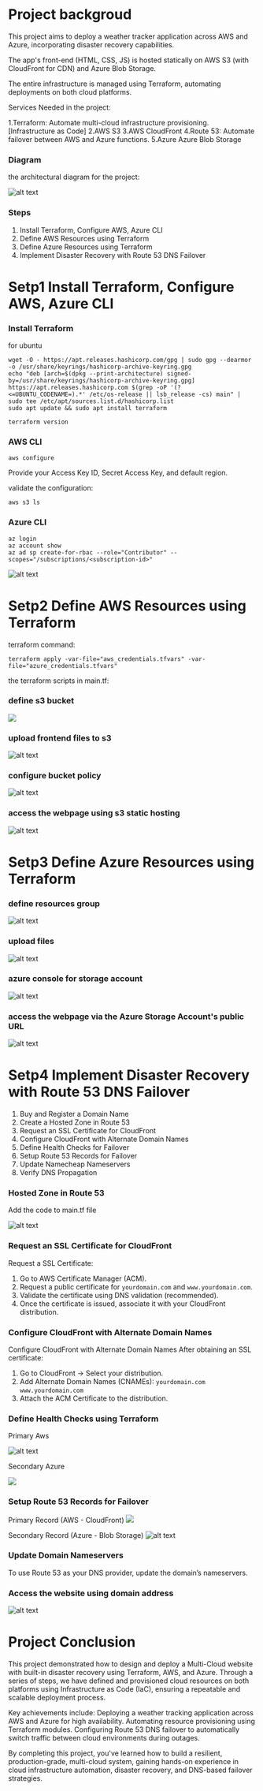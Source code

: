 # Project backgroud
This project aims to deploy a weather tracker application across AWS and Azure, incorporating disaster recovery capabilities. 

The app's front-end (HTML, CSS, JS) is hosted statically on AWS S3 (with CloudFront for CDN) and Azure Blob Storage.

The entire infrastructure is managed using Terraform, automating deployments on both cloud platforms.

Services Needed in the project:

1.Terraform: Automate multi-cloud infrastructure provisioning. [Infrastructure as Code]
2.AWS S3
3.AWS CloudFront
4.Route 53: Automate failover between AWS and Azure functions.
5.Azure Azure Blob Storage

### Diagram
the architectural diagram for the project:

![alt text](image.png)

### Steps

1. Install Terraform, Configure AWS, Azure CLI
2. Define AWS Resources using Terraform
3. Define Azure Resources using Terraform
4. Implement Disaster Recovery with Route 53 DNS Failover


# Setp1 Install Terraform, Configure AWS, Azure CLI

### Install Terraform

for ubuntu

```vim 
wget -O - https://apt.releases.hashicorp.com/gpg | sudo gpg --dearmor -o /usr/share/keyrings/hashicorp-archive-keyring.gpg
echo "deb [arch=$(dpkg --print-architecture) signed-by=/usr/share/keyrings/hashicorp-archive-keyring.gpg] https://apt.releases.hashicorp.com $(grep -oP '(?<=UBUNTU_CODENAME=).*' /etc/os-release || lsb_release -cs) main" | sudo tee /etc/apt/sources.list.d/hashicorp.list
sudo apt update && sudo apt install terraform
```

```terraform version```

### AWS CLI

```aws configure```

Provide your Access Key ID, Secret Access Key, and default region.

validate the configuration:

```aws s3 ls```

### Azure CLI

```vim 
az login
az account show
az ad sp create-for-rbac --role="Contributor" --scopes="/subscriptions/<subscription-id>"
```
![alt text](image-1.png)

# Setp2 Define AWS Resources using Terraform

terraform command:

```vim
terraform apply -var-file="aws_credentials.tfvars" -var-file="azure_credentials.tfvars"
```

the terraform scripts in main.tf:

### define s3 bucket
![](image-2.png)

### upload frontend files to s3

![alt text](image-3.png)

### configure bucket policy 

![alt text](image-4.png)

### access the webpage using s3 static hosting 

![alt text](image-5.png)



# Setp3 Define Azure Resources using Terraform

### define resources group
![alt text](image-6.png)


### upload files 
![alt text](image-7.png)

### azure console for storage account

![alt text](image-8.png)

### access the webpage via the Azure Storage Account's public URL

![alt text](image-9.png)


# Setp4 Implement Disaster Recovery with Route 53 DNS Failover

1. Buy and Register a Domain Name
2. Create a Hosted Zone in Route 53
3. Request an SSL Certificate for CloudFront
4. Configure CloudFront with Alternate Domain Names
5. Define Health Checks for Failover
6. Setup Route 53 Records for Failover
7. Update Namecheap Nameservers
8. Verify DNS Propagation


### Hosted Zone in Route 53

 Add the code to main.tf file

![alt text](image-10.png)


### Request an SSL Certificate for CloudFront

Request a SSL Certificate:
1. Go to AWS Certificate Manager (ACM).
2. Request a public certificate for `yourdomain.com` and `www.yourdomain.com`.
3. Validate the certificate using DNS validation (recommended).
4. Once the certificate is issued, associate it with your CloudFront distribution.

### Configure CloudFront with Alternate Domain Names

Configure CloudFront with Alternate Domain Names
After obtaining an SSL certificate:

1. Go to CloudFront → Select your distribution.
2. Add Alternate Domain Names (CNAMEs):
`yourdomain.com`
`www.yourdomain.com`
3. Attach the ACM Certificate to the distribution.

### Define Health Checks using Terraform

Primary Aws

![alt text](image-11.png)

Secondary Azure

![](image-12.png)


### Setup Route 53 Records for Failover

Primary Record (AWS - CloudFront)
![](image-13.png)

Secondary Record (Azure - Blob Storage)
![alt text](image-14.png)


### Update Domain Nameservers
To use Route 53 as your DNS provider, update the domain’s nameservers.

### Access the website using domain address

![alt text](image-15.png)



# Project Conclusion

This project demonstrated how to design and deploy a Multi-Cloud website with built-in disaster recovery using Terraform, AWS, and Azure. Through a series of steps, we have defined and provisioned cloud resources on both platforms using Infrastructure as Code (IaC), ensuring a repeatable and scalable deployment process.

Key achievements include:
Deploying a weather tracking application across AWS and Azure for high availability.
Automating resource provisioning using Terraform modules.
Configuring Route 53 DNS failover to automatically switch traffic between cloud environments during outages.

By completing this project, you've learned how to build a resilient, production-grade, multi-cloud system, gaining hands-on experience in cloud infrastructure automation, disaster recovery, and DNS-based failover strategies.

